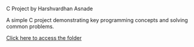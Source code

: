 C Project by Harshvardhan Asnade

A simple C project demonstrating key programming concepts and solving common problems.

<a href="https://drive.google.com/drive/folders/1B_ygqRBx5jVN6WhPI6cWApuV1KR1iwMF?usp=drive_link" target="_blank">Click here to access the folder</a>

